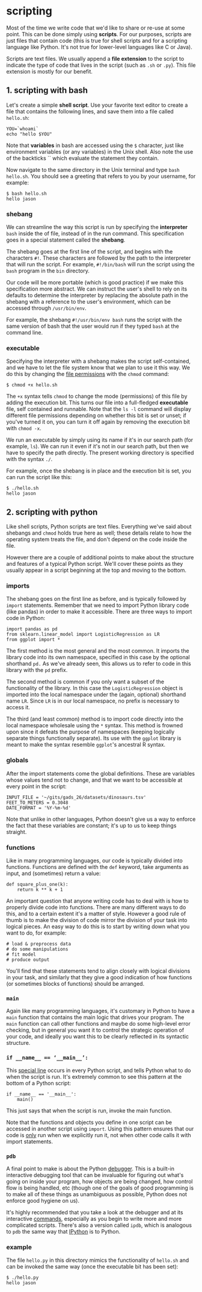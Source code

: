 <!-- author: Jason Dolatshahi -->

# scripting

Most of the time we write code that we'd like to share or re-use at some point.
This can be done simply using **scripts**. For our purposes, scripts are just files
that contain code (this is true for shell scripts and for a scripting language like
Python. It's not true for lower-level languages like C or Java).

Scripts are text files. We usually append a **file extension** to the script to
indicate the type of code that lives in the script (such as `.sh` or `.py`).
This file extension is mostly for our benefit.

## 1. scripting with bash

Let's create a simple **shell script**. Use your favorite text editor to create
a file that contains the following lines, and save them into a file called
`hello.sh`:

    YOU=`whoami`
    echo "hello $YOU"

Note that **variables** in bash are accessed using the `$` character, just like
environment variables (or any variables) in the Unix shell. Also note the use
of the backticks `` which evaluate the statement they contain.

Now navigate to the same
directory in the Unix terminal and type `bash hello.sh`. You should see a
greeting that refers to you by your username, for example:

    $ bash hello.sh
    hello jason

### shebang

We can streamline the way this script is run by specifying the **interpreter**
`bash` inside the of file, instead of in the run command. This specification
goes in a special statement called the **shebang**.

The shebang goes at the first line of the script, and begins with the
characters `#!`. These characters are followed by the path to the interpreter
that will run the script. For example, `#!/bin/bash` will run the script using
the `bash` program in the `bin` directory.

Our code will be more portable (which is good practice) if we make this specification
more abstract. We can instruct the user's shell to rely on its defaults to
determine the interpreter by replacing the absolute path in the shebang with a reference 
to the user's environment, which can be accessed through `/usr/bin/env`.

For example, the shebang `#!/usr/bin/env bash` runs the script with
the same version of bash that the user would run if they typed `bash` at the
command line.

### executable

Specifying the interpreter with a shebang makes the script self-contained, and
we have to let the file system know that we plan to use it this way. We do this
by changing the
[file
permissions](http://grassbook.org/wp-content/uploads/2015/04/unix_dir.png) with
the `chmod` command:

    $ chmod +x hello.sh

The `+x` syntax tells `chmod` to change the mode (permissions) of this file by
adding the execution bit. This turns our file into a full-fledged
**executable** file, self contained and runnable. Note that the `ls -l`
command will display different file permissions depending on whether this bit is
set or unset; if you've turned it on, you can turn it off again by removing the
execution bit with `chmod -x`.

We run an executable by simply using its name if it's in our search path (for
example, `ls`). We can run it even if it's not in our search path, but then we
have to specify the path directly. The present working directory is specified
with the syntax `./`.

For example, once the shebang is in place and the execution bit is set, you can
run the script like this:

    $ ./hello.sh
    hello jason

## 2. scripting with python

Like shell scripts, Python scripts are text files. Everything we've said about
shebangs and `chmod` holds true here as well; these details relate to how the
operating system treats the file, and don't depend on the code inside the
file.

However there are a couple of additional points to make about the structure and
features of a typical Python script. We'll cover these points as they usually
appear in a script beginning at the top and moving to the bottom.
 
### imports

The shebang goes on the first line as before, and is typically followed by
`import` statements. Remember that we need to import Python library code (like
pandas) in order to make it accessible. There are three ways to import code in
Python:

    import pandas as pd
    from sklearn.linear_model import LogisticRegression as LR
    from ggplot import *

The first method is the most general and the most common. It imports the library
code into its own namespace, specified in this case by the optional shorthand
`pd.` As we've already seen, this allows us to refer to code in this library
with the `pd` prefix.

The second method is common if you only want a subset of the
functionality of the library. In this case the `LogisticRegression` object is
imported into the local namespace under the (again, optional) shorthand name
`LR`. Since `LR` is in our local namespace, no prefix is necessary to access it.

The third (and least common) method is to import code directly into the
local namespace wholesale using the `*` syntax. This method is
frowned upon since it defeats the purpose of namespaces (keeping
logically separate things functionally separate). Its use with the `ggplot`
library is meant to make the syntax resemble `ggplot`'s ancestral R syntax.

### globals  

After the import statements come the global definitions. These are variables
whose values tend not to change, and that we want to be accessible at every
point in the script:

    INPUT_FILE = '~/gits/gads_26/datasets/dinosaurs.tsv'
    FEET_TO_METERS = 0.3048
    DATE_FORMAT = '%Y-%m-%d'

Note that unlike in other languages, Python doesn't give us a way to enforce
the fact that these variables are constant; it's up to us to keep things
straight.

### functions  

Like in many programming languages, our code is typically divided into
functions. Functions are defined with the `def` keyword, take arguments as
input, and (sometimes) return a value:

    def square_plus_one(k):
        return k ** k + 1

An important question that anyone writing code has to deal with is how to
properly divide code into functions. There are many different ways to
do this, and to a certain extent it's a matter of style. However a good rule of
thumb is to make the division of code mirror the division of your task into
logical pieces. An easy way to do this is to start by writing down what
you want to do, for example:

    # load & preprocess data
    # do some manipulations
    # fit model
    # produce output

You'll find that these statements tend to align closely with logical divisions
in your task, and similarly that they give a good indication of how functions
(or sometimes blocks of functions) should be arranged.

### `main`

Again like many programming languages, it's customary in Python to have a
`main` function that contains the main logic that drives your program. The
`main` function can call other functions and maybe do some high-level error
checking, but in general you want it to control the strategic operation of your
code, and ideally you want this to be clearly reflected in its syntactic
structure.

### `if __name__ == ‘__main__’:`

This
[special line](https://docs.python.org/3/library/__main__.html)
occurs in every Python script, and tells Python what to do when the script is
run. It's extremely common to see this pattern at the bottom of a Python
script:

    if __name__ == '__main__':
        main()

This just says that when the script is run, invoke the main function.

Note that the functions and objects you define in one script can be accessed in
another script using `import`. Using this pattern ensures that our
code is
[only](http://ibiblio.org/g2swap/byteofpython/read/module-name.html)
run when we explicitly run it, not when other code calls it with import
statements.

### `pdb`  

A final point to make is about the Python 
[debugger](https://docs.python.org/3.5/library/pdb.html).
This is a built-in interactive debugging tool that can be invaluable for
figuring out what's going on inside your program, how objects are being
changed, how control flow is being handled, etc (though one of the goals of
good programming is to make all of these things as unambiguous as possible,
Python does not enforce good hygiene on us).

It's highly recommended that you take a look at the debugger and at its interactive 
[commands](https://docs.python.org/3.5/library/pdb.html#debugger-commands),
especially as you begin to write more and more complicated scripts. There's
also a version called `ipdb`, which is analogous to `pdb` the same way that
[IPython](http://ipython.org/) is to Python.

### example

The file `hello.py` in this directory mimics the functionality of `hello.sh`
and can be invoked the same way (once the executable bit has been set):

    $ ./hello.py
    hello jason
